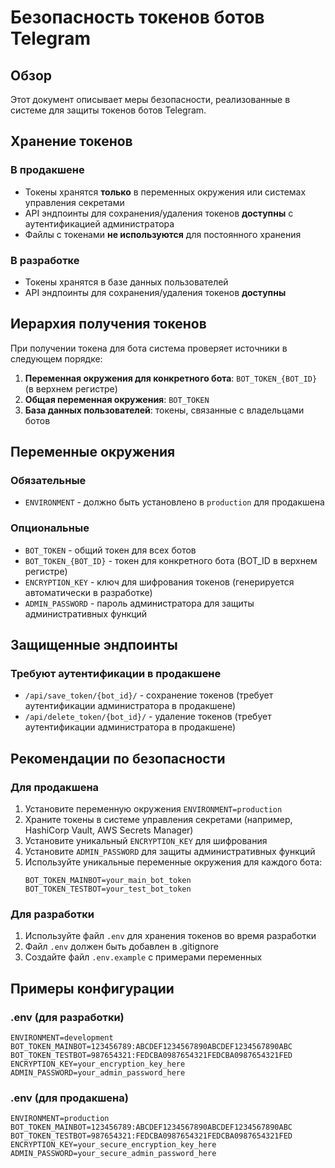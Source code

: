 # Безопасность токенов ботов Telegram

## Обзор

Этот документ описывает меры безопасности, реализованные в системе для защиты токенов ботов Telegram.

## Хранение токенов

### В продакшене
- Токены хранятся **только** в переменных окружения или системах управления секретами
- API эндпоинты для сохранения/удаления токенов **доступны** с аутентификацией администратора
- Файлы с токенами **не используются** для постоянного хранения

### В разработке
- Токены хранятся в базе данных пользователей
- API эндпоинты для сохранения/удаления токенов **доступны**

## Иерархия получения токенов

При получении токена для бота система проверяет источники в следующем порядке:

1. **Переменная окружения для конкретного бота**: `BOT_TOKEN_{BOT_ID}` (в верхнем регистре)
2. **Общая переменная окружения**: `BOT_TOKEN`
3. **База данных пользователей**: токены, связанные с владельцами ботов

## Переменные окружения

### Обязательные
- `ENVIRONMENT` - должно быть установлено в `production` для продакшена

### Опциональные
- `BOT_TOKEN` - общий токен для всех ботов
- `BOT_TOKEN_{BOT_ID}` - токен для конкретного бота (BOT_ID в верхнем регистре)
- `ENCRYPTION_KEY` - ключ для шифрования токенов (генерируется автоматически в разработке)
- `ADMIN_PASSWORD` - пароль администратора для защиты административных функций

## Защищенные эндпоинты

### Требуют аутентификации в продакшене
- `/api/save_token/{bot_id}/` - сохранение токенов (требует аутентификации администратора в продакшене)
- `/api/delete_token/{bot_id}/` - удаление токенов (требует аутентификации администратора в продакшене)

## Рекомендации по безопасности

### Для продакшена
1. Установите переменную окружения `ENVIRONMENT=production`
2. Храните токены в системе управления секретами (например, HashiCorp Vault, AWS Secrets Manager)
3. Установите уникальный `ENCRYPTION_KEY` для шифрования
4. Установите `ADMIN_PASSWORD` для защиты административных функций
5. Используйте уникальные переменные окружения для каждого бота:
   ```
   BOT_TOKEN_MAINBOT=your_main_bot_token
   BOT_TOKEN_TESTBOT=your_test_bot_token
   ```

### Для разработки
1. Используйте файл `.env` для хранения токенов во время разработки
2. Файл `.env` должен быть добавлен в .gitignore
3. Создайте файл `.env.example` с примерами переменных

## Примеры конфигурации

### .env (для разработки)
```env
ENVIRONMENT=development
BOT_TOKEN_MAINBOT=123456789:ABCDEF1234567890ABCDEF1234567890ABC
BOT_TOKEN_TESTBOT=987654321:FEDCBA0987654321FEDCBA0987654321FED
ENCRYPTION_KEY=your_encryption_key_here
ADMIN_PASSWORD=your_admin_password_here
```

### .env (для продакшена)
```env
ENVIRONMENT=production
BOT_TOKEN_MAINBOT=123456789:ABCDEF1234567890ABCDEF1234567890ABC
BOT_TOKEN_TESTBOT=987654321:FEDCBA0987654321FEDCBA0987654321FED
ENCRYPTION_KEY=your_secure_encryption_key_here
ADMIN_PASSWORD=your_secure_admin_password_here
```